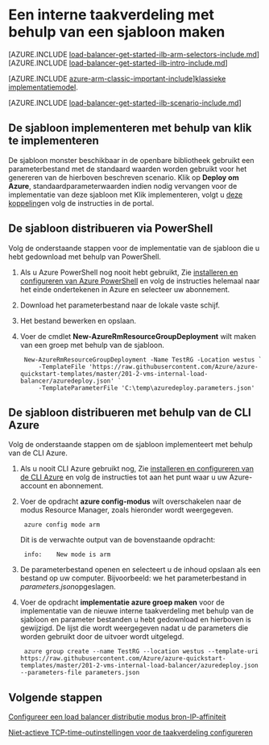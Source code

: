 <properties
   pageTitle="Maak een interne taakverdeling met behulp van een sjabloon in Resource Manager | Microsoft Azure"
   description="Informatie over het maken van een interne taakverdeling met behulp van een sjabloon in Resource Manager"
   services="load-balancer"
   documentationCenter="na"
   authors="sdwheeler"
   manager="carmonm"
   editor=""
   tags="azure-resource-manager"
/>
<tags
   ms.service="load-balancer"
   ms.devlang="na"
   ms.topic="get-started-article"
   ms.tgt_pltfrm="na"
   ms.workload="infrastructure-services"
   ms.date="10/24/2016"
   ms.author="sewhee" />

# <a name="create-an-internal-load-balancer-using-a-template"></a>Een interne taakverdeling met behulp van een sjabloon maken

[AZURE.INCLUDE [load-balancer-get-started-ilb-arm-selectors-include.md](../../includes/load-balancer-get-started-ilb-arm-selectors-include.md)]
<BR>
[AZURE.INCLUDE [load-balancer-get-started-ilb-intro-include.md](../../includes/load-balancer-get-started-ilb-intro-include.md)]

[AZURE.INCLUDE [azure-arm-classic-important-include](../../includes/learn-about-deployment-models-rm-include.md)][klassieke implementatiemodel](load-balancer-get-started-ilb-classic-ps.md).

[AZURE.INCLUDE [load-balancer-get-started-ilb-scenario-include.md](../../includes/load-balancer-get-started-ilb-scenario-include.md)]

## <a name="deploy-the-template-by-using-click-to-deploy"></a>De sjabloon implementeren met behulp van klik te implementeren

De sjabloon monster beschikbaar in de openbare bibliotheek gebruikt een parameterbestand met de standaard waarden worden gebruikt voor het genereren van de hierboven beschreven scenario. Klik op **Deploy om Azure**, standaardparameterwaarden indien nodig vervangen voor de implementatie van deze sjabloon met Klik implementeren, volgt u [deze koppeling](https://github.com/Azure/azure-quickstart-templates/tree/master/201-2-vms-internal-load-balancer)en volg de instructies in de portal.

## <a name="deploy-the-template-by-using-powershell"></a>De sjabloon distribueren via PowerShell

Volg de onderstaande stappen voor de implementatie van de sjabloon die u hebt gedownload met behulp van PowerShell.

1. Als u Azure PowerShell nog nooit hebt gebruikt, Zie [installeren en configureren van Azure PowerShell](../../articles/powershell-install-configure.md) en volg de instructies helemaal naar het einde ondertekenen in Azure en selecteer uw abonnement.
2. Download het parameterbestand naar de lokale vaste schijf.
3. Het bestand bewerken en opslaan.
4. Voer de cmdlet **New-AzureRmResourceGroupDeployment** wilt maken van een groep met behulp van de sjabloon.

        New-AzureRmResourceGroupDeployment -Name TestRG -Location westus `
            -TemplateFile 'https://raw.githubusercontent.com/Azure/azure-quickstart-templates/master/201-2-vms-internal-load-balancer/azuredeploy.json' `
            -TemplateParameterFile 'C:\temp\azuredeploy.parameters.json'

## <a name="deploy-the-template-by-using-the-azure-cli"></a>De sjabloon distribueren met behulp van de CLI Azure

Volg de onderstaande stappen om de sjabloon implementeert met behulp van de CLI Azure.

1. Als u nooit CLI Azure gebruikt nog, Zie [installeren en configureren van de CLI Azure](../../articles/xplat-cli-install.md) en volg de instructies tot aan het punt waar u uw Azure-account en abonnement.
2. Voer de opdracht **azure config-modus** wilt overschakelen naar de modus Resource Manager, zoals hieronder wordt weergegeven.

        azure config mode arm

    Dit is de verwachte output van de bovenstaande opdracht:

        info:    New mode is arm

3. De parameterbestand openen en selecteert u de inhoud opslaan als een bestand op uw computer. Bijvoorbeeld: we het parameterbestand in *parameters.json*opgeslagen.

4. Voer de opdracht **implementatie azure groep maken** voor de implementatie van de nieuwe interne taakverdeling met behulp van de sjabloon en parameter bestanden u hebt gedownload en hierboven is gewijzigd. De lijst die wordt weergegeven nadat u de parameters die worden gebruikt door de uitvoer wordt uitgelegd.

        azure group create --name TestRG --location westus --template-uri https://raw.githubusercontent.com/Azure/azure-quickstart-templates/master/201-2-vms-internal-load-balancer/azuredeploy.json --parameters-file parameters.json

## <a name="next-steps"></a>Volgende stappen

[Configureer een load balancer distributie modus bron-IP-affiniteit](load-balancer-distribution-mode.md)

[Niet-actieve TCP-time-outinstellingen voor de taakverdeling configureren](load-balancer-tcp-idle-timeout.md)



